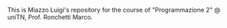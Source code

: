 This is Miazzo Luigi's repository for the course of "Programmazione 2" @ uniTN, Prof. Ronchetti Marco.
